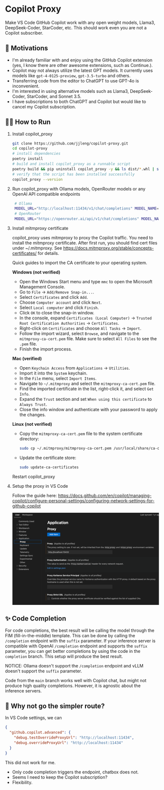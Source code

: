 # Copilot Proxy

Make VS Code GitHub Copilot work with any open weight models, Llama3, DeepSeek-Coder, StarCoder, etc.
This should work even you are not a Copilot subscriber.

## 🌟 Motivations
- I'm already familiar with and enjoy using the GitHub Copilot extension (yes, I know there are other awesome extensions, such as Continue.).
- Copilot may not always utilize the latest GPT models. It currently uses models like `gpt-4-0125-preview`, `gpt-3.5-turbo` and others.
- Transferring code from the editor to ChatGPT to use GPT-4o is inconvenient.
- I'm interested in using alternative models such as Llama3, DeepSeek-Coder, StarCoder, and Sonnet 3.5.
- I have subscriptions to both ChatGPT and Copilot but would like to cancel my Copilot subscription.


## 🏃‍♂️ How to Run

1. Install copilot_proxy

    ```bash
    git clone https://github.com/jjleng/copilot-proxy.git
    cd copilot-proxy
    # install dependencies
    poetry install
    # build and install copilot_proxy as a runnable script
    poetry build && pip uninstall copilot_proxy -y && ls dist/*.whl | sort -V | tail -n 1 | xargs pip install
    # verify that the script has been installed successfully
    copilot_proxy --version
    ```

2. Run copilot_proxy with Ollama models, OpenRouter models or any OpenAI API compatible endpoints

   ```bash
    # Ollama
    MODEL_URL="http://localhost:11434/v1/chat/completions" MODEL_NAME="llama3:instruct" MODEL_API_KEY="whatever" copilot_proxy start
    # OpenRouter
    MODEL_URL="https://openrouter.ai/api/v1/chat/completions" MODEL_NAME="deepseek/deepseek-coder" MODEL_API_KEY="YOUR_KEY" copilot_proxy start
   ```

3. Install mitmproxy certificate

   copilot_proxy uses mitmproxy to proxy the Copilot traffic. You need to install the mitmproxy certificate.
   After first run, you should find cert files under ~/.mitmproxy. See https://docs.mitmproxy.org/stable/concepts-certificates/ for details.

   Quick guides to import the CA certificate to your operating system.

   **Windows (not verified)**
   - Open the Windows Start menu and type `mmc` to open the Microsoft Management Console.
   - Go to `File` -> `Add/Remove Snap-in...`.
   - Select `Certificates` and click `Add`.
   - Choose `Computer account` and click `Next`.
   - Select `Local computer` and click `Finish`.
   - Click `OK` to close the snap-in window.
   - In the console, expand `Certificates (Local Computer)` -> `Trusted Root Certification Authorities` -> `Certificates`.
   - Right-click on `Certificates` and choose `All Tasks` -> `Import`.
   - Follow the import wizard, select `Browse`, and navigate to the `mitmproxy-ca-cert.pem` file. Make sure to select `All Files` to see the `.pem` file.
   - Finish the import process.

   **Mac (verified)**
   - Open `Keychain Access` from `Applications` -> `Utilities`.
   - Import it into the `System` keychain.
   - In the `File` menu, select `Import Items`.
   - Navigate to `~/.mitmproxy` and select the `mitmproxy-ca-cert.pem` file.
   - Find the imported certificate in the list, right-click it, and select `Get Info`.
   - Expand the `Trust` section and set `When using this certificate` to `Always Trust`.
   - Close the info window and authenticate with your password to apply the changes.

   **Linux (not verified)**
   - Copy the `mitmproxy-ca-cert.pem` file to the system certificate directory:
     ```bash
     sudo cp ~/.mitmproxy/mitmproxy-ca-cert.pem /usr/local/share/ca-certificates/mitmproxy-ca-cert.crt
     ```

   - Update the certificate store:
     ```bash
     sudo update-ca-certificates
     ```

   Restart copilot_proxy

4. Setup the proxy in VS Code

   Follow the guide here:
   https://docs.github.com/en/copilot/managing-copilot/configure-personal-settings/configuring-network-settings-for-github-copilot
    <div align="center">
      <img src="./docs/proxy.png" alt="Screenshot - Lennon" max-width="600">
    </div>

## ✨ Code Completion
For code completions, the best result will be calling the model through the FIM (fill-in-the-middle) template. This can be done by calling the `/completion` endpoint with the `suffix` parameter. If your inference server is compatible with OpenAI `/completion` endpoint and supports the `suffix` parameter, you can get better completions by using the code in the `completion` branch. This setup will produce the best result.

NOTICE: Ollama doesn't support the `/completion` endpoint and vLLM doesn't support the `suffix` parameter.

Code from the `main` branch works well with Copilot chat, but might not produce high quality completions. However, it is agnostic about the inference servers.

## 🤔 Why not go the simpler route?
In VS Code settings, we can
```json
{
  "github.copilot.advanced": {
    "debug.testOverrideProxyUrl": "http://localhost:11434",
    "debug.overrideProxyUrl": "http://localhost:11434"
  }
}
```

This did not work for me.
- Only code completion triggers the endpoint, chatbox does not.
- Seems I need to keep the Copilot subscription?
- Flexibility.
